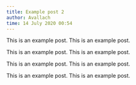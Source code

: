 ```yaml
---
title: Example post 2
author: Avallach
time: 14 July 2020 00:54
---
```


This is an example post.
This is an example post.

This is an example post.
This is an example post.

This is an example post.
This is an example post.

This is an example post.
This is an example post.